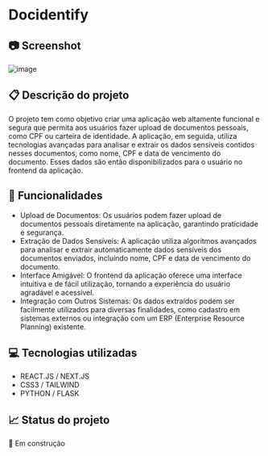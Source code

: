 # Docidentify

## 📷 Screenshot 

![image](https://github.com/LucasBlunTT/DocIdentifyRefactored/assets/83377646/547eb902-b814-4f5d-a9bf-73d1106abb6c)

## 📋 Descrição do projeto

O projeto tem como objetivo criar uma aplicação web altamente funcional e segura que permita aos usuários fazer upload de documentos pessoais, como CPF ou carteira de identidade. A aplicação, em seguida, utiliza tecnologias avançadas para analisar e extrair os dados sensíveis contidos nesses documentos, como nome, CPF e data de vencimento do documento. Esses dados são então disponibilizados para o usuário no frontend da aplicação.

## 🔧 Funcionalidades
- Upload de Documentos: Os usuários podem fazer upload de documentos pessoais diretamente na aplicação, garantindo praticidade e segurança.
- Extração de Dados Sensíveis: A aplicação utiliza algoritmos avançados para analisar e extrair automaticamente dados sensíveis dos documentos enviados, incluindo nome, CPF e data de vencimento do documento.
- Interface Amigável: O frontend da aplicação oferece uma interface intuitiva e de fácil utilização, tornando a experiência do usuário agradável e acessível.
- Integração com Outros Sistemas: Os dados extraídos podem ser facilmente utilizados para diversas finalidades, como cadastro em sistemas externos ou integração com um ERP (Enterprise Resource Planning) existente.

## 💻 Tecnologias utilizadas

- REACT.JS / NEXT.JS
- CSS3 / TAILWIND
- PYTHON / FLASK

## 📈 Status do projeto

🚧 Em construção
